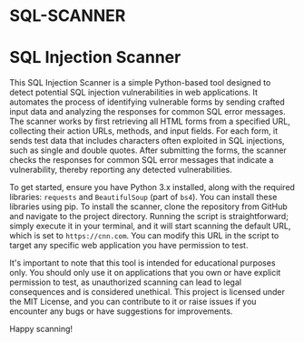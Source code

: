 # SQL-SCANNER
# SQL Injection Scanner

This SQL Injection Scanner is a simple Python-based tool designed to detect potential SQL injection vulnerabilities in web applications. It automates the process of identifying vulnerable forms by sending crafted input data and analyzing the responses for common SQL error messages. The scanner works by first retrieving all HTML forms from a specified URL, collecting their action URLs, methods, and input fields. For each form, it sends test data that includes characters often exploited in SQL injections, such as single and double quotes. After submitting the forms, the scanner checks the responses for common SQL error messages that indicate a vulnerability, thereby reporting any detected vulnerabilities.

To get started, ensure you have Python 3.x installed, along with the required libraries: `requests` and `BeautifulSoup` (part of `bs4`). You can install these libraries using pip. To install the scanner, clone the repository from GitHub and navigate to the project directory. Running the script is straightforward; simply execute it in your terminal, and it will start scanning the default URL, which is set to `https://cnn.com`. You can modify this URL in the script to target any specific web application you have permission to test.

It's important to note that this tool is intended for educational purposes only. You should only use it on applications that you own or have explicit permission to test, as unauthorized scanning can lead to legal consequences and is considered unethical. This project is licensed under the MIT License, and you can contribute to it or raise issues if you encounter any bugs or have suggestions for improvements.

Happy scanning!
